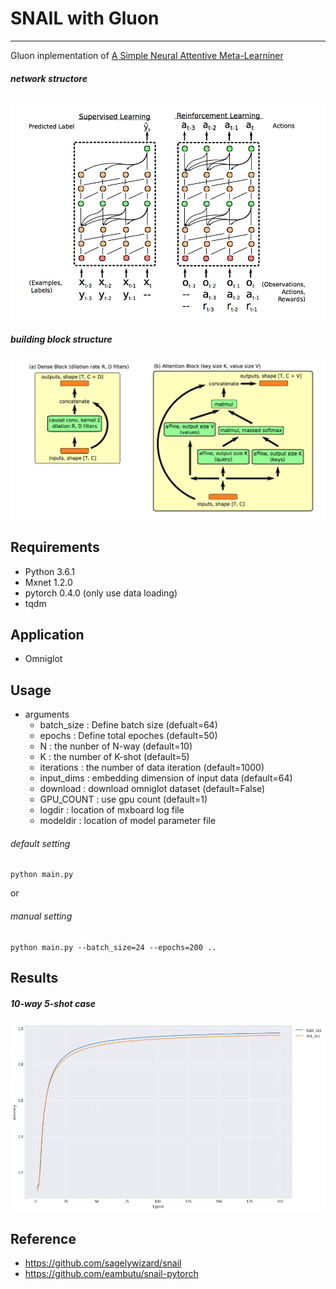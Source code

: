 # SNAIL with Gluon

---

Gluon inplementation of [A Simple Neural Attentive Meta-Learniner](https://openreview.net/pdf?id=B1DmUzWAW)

##### network structore
![net_structure](assets/net_structure.png)

##### building block structure
![block_structure](assets/blocks.png)

## Requirements
- Python 3.6.1
- Mxnet 1.2.0
- pytorch 0.4.0 (only use data loading)
- tqdm

## Application
-  Omniglot

## Usage

- arguments
  - batch_size : Define batch size (defualt=64)
  - epochs : Define total epoches (default=50)
  - N : the nunber of N-way (default=10)
  - K : the number of K-shot (default=5)
  - iterations : the number of data iteration (default=1000)
  - input_dims : embedding dimension of input data (default=64)
  - download :  download omniglot dataset (default=False)
  - GPU_COUNT : use gpu count  (default=1)
  - logdir : location of mxboard log file
  - modeldir : location of model parameter file


###### default setting
```
python main.py
``` 
or

###### manual setting
```
python main.py --batch_size=24 --epochs=200 ..
```

## Results
##### 10-way 5-shot case
![perf_acc](assets/perf_acc.png)


## Reference
- https://github.com/sagelywizard/snail
- https://github.com/eambutu/snail-pytorch

